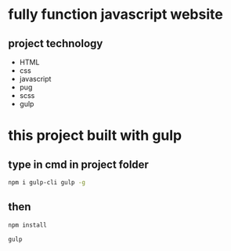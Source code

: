 # fully function javascript website

## project technology

- HTML
- css
- javascript
- pug
- scss
- gulp

# this project built with gulp

## type in cmd in project folder


```bash
npm i gulp-cli gulp -g
```
## then
```bash
npm install
```

```bash
gulp
```
